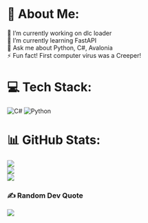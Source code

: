 # 💫 About Me:
🔭 I’m currently working on dlc loader<br>🌱 I’m currently learning FastAPI<br>💬 Ask me about Python, C#, Avalonia<br>⚡ Fun fact! First computer virus was a Creeper!


# 💻 Tech Stack:
![C#](https://img.shields.io/badge/c%23-%23239120.svg?style=for-the-badge&logo=csharp&logoColor=white) ![Python](https://img.shields.io/badge/python-3670A0?style=for-the-badge&logo=python&logoColor=ffdd54)
# 📊 GitHub Stats:
![](https://github-readme-stats.vercel.app/api?username=Motyag&theme=gruvbox&hide_border=false&include_all_commits=false&count_private=false)<br/>
![](https://github-readme-streak-stats.herokuapp.com/?user=Motyag&theme=gruvbox&hide_border=false)<br/>
![](https://github-readme-stats.vercel.app/api/top-langs/?username=Motyag&theme=gruvbox&hide_border=false&include_all_commits=false&count_private=false&layout=compact)

### ✍️ Random Dev Quote
![](https://quotes-github-readme.vercel.app/api?type=vetical&theme=gruvbox)

<!-- Proudly created with GPRM ( https://gprm.itsvg.in ) -->

